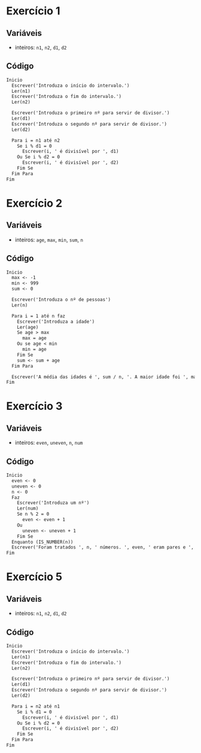 # Exercício 1

## Variáveis

- inteiros: `n1`, `n2`, `d1`, `d2`

## Código

```txt
Inicio
  Escrever('Introduza o início do intervalo.')
  Ler(n1)
  Escrever('Introduza o fim do intervalo.')
  Ler(n2)

  Escrever('Introduza o primeiro nº para servir de divisor.')
  Ler(d1)
  Escrever('Introduza o segundo nº para servir de divisor.')
  Ler(d2)

  Para i = n1 até n2
    Se i % d1 = 0
      Escrever(i, ' é divisível por ', d1)
    Ou Se i % d2 = 0
      Escrever(i, ' é divisível por ', d2)
    Fim Se
  Fim Para
Fim
```

# Exercício 2

## Variáveis

- inteiros: `age`, `max`, `min`, `sum`, `n`

## Código

```txt
Inicio
  max <- -1
  min <- 999
  sum <- 0

  Escrever('Introduza o nº de pessoas')
  Ler(n)

  Para i = 1 até n faz
    Escrever('Introduza a idade')
    Ler(age)
    Se age > max
      max = age
    Ou se age < min
      min = age
    Fim Se
    sum <- sum + age
  Fim Para

  Escrever('A média das idades é ', sum / n, '. A maior idade foi ', max, ' e a menor foi ', min)
Fim
```

# Exercício 3

## Variáveis

- inteiros: `even`, `uneven`, `n`, `num`

## Código

```txt
Inicio
  even <- 0
  uneven <- 0
  n <- 0
  Faz
    Escrever('Introduza um nº')
    Ler(num)
    Se n % 2 = 0
      even <- even + 1
    Ou
      uneven <- uneven + 1
    Fim Se
  Enquanto (IS_NUMBER(n))
  Escrever('Foram tratados ', n, ' números. ', even, ' eram pares e ', uneven, ' eram impares.')
Fim
```

# Exercício 5

## Variáveis

- inteiros: `n1`, `n2`, `d1`, `d2`

## Código

```txt
Inicio
  Escrever('Introduza o início do intervalo.')
  Ler(n1)
  Escrever('Introduza o fim do intervalo.')
  Ler(n2)

  Escrever('Introduza o primeiro nº para servir de divisor.')
  Ler(d1)
  Escrever('Introduza o segundo nº para servir de divisor.')
  Ler(d2)

  Para i = n2 até n1
    Se i % d1 = 0
      Escrever(i, ' é divisível por ', d1)
    Ou Se i % d2 = 0
      Escrever(i, ' é divisível por ', d2)
    Fim Se
  Fim Para
Fim
```
